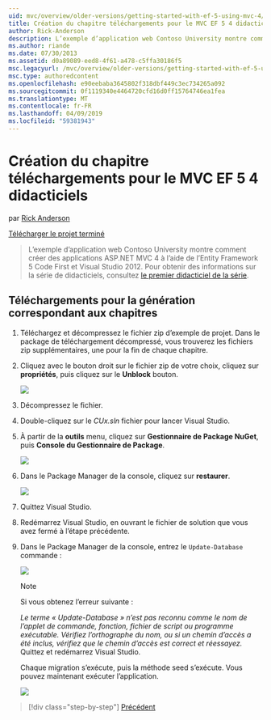 ```yaml
---
uid: mvc/overview/older-versions/getting-started-with-ef-5-using-mvc-4/building-the-ef5-mvc4-chapter-downloads
title: Création du chapitre téléchargements pour le MVC EF 5 4 didacticiels | Microsoft Docs
author: Rick-Anderson
description: L’exemple d’application web Contoso University montre comment créer des applications ASP.NET MVC 4 à l’aide de l’Entity Framework 5 Code First et Visual Studio...
ms.author: riande
ms.date: 07/30/2013
ms.assetid: d0a89089-eed8-4f61-a478-c5ffa30186f5
msc.legacyurl: /mvc/overview/older-versions/getting-started-with-ef-5-using-mvc-4/building-the-ef5-mvc4-chapter-downloads
msc.type: authoredcontent
ms.openlocfilehash: e90eebaba3645802f318dbf449c3ec734265a092
ms.sourcegitcommit: 0f1119340e4464720cfd16d0ff15764746ea1fea
ms.translationtype: MT
ms.contentlocale: fr-FR
ms.lasthandoff: 04/09/2019
ms.locfileid: "59381943"
---
```

# <a name="building-the-chapter-downloads-for-the-ef-5-mvc-4-tutorials"></a>Création du chapitre téléchargements pour le MVC EF 5 4 didacticiels

par [Rick Anderson]((https://twitter.com/RickAndMSFT))

[Télécharger le projet terminé](http://code.msdn.microsoft.com/Getting-Started-with-dd0e2ed8)

> L’exemple d’application web Contoso University montre comment créer des applications ASP.NET MVC 4 à l’aide de l’Entity Framework 5 Code First et Visual Studio 2012. Pour obtenir des informations sur la série de didacticiels, consultez [le premier didacticiel de la série](creating-an-entity-framework-data-model-for-an-asp-net-mvc-application.md).


## <a name="building-the-chapter-downloads"></a>Téléchargements pour la génération correspondant aux chapitres

1. Téléchargez et décompressez le fichier zip d’exemple de projet. Dans le package de téléchargement décompressé, vous trouverez les fichiers zip supplémentaires, une pour la fin de chaque chapitre.
2. Cliquez avec le bouton droit sur le fichier zip de votre choix, cliquez sur **propriétés**, puis cliquez sur le **Unblock** bouton.  
  
    ![](building-the-ef5-mvc4-chapter-downloads/_static/image1.png)
3. Décompressez le fichier.
4. Double-cliquez sur le *CUx.sln* fichier pour lancer Visual Studio.
5. À partir de la **outils** menu, cliquez sur **Gestionnaire de Package NuGet**, puis **Console du Gestionnaire de Package**.  
  
    ![](building-the-ef5-mvc4-chapter-downloads/_static/image2.png)
6. Dans le Package Manager de la console, cliquez sur **restaurer**.  
  
    ![](building-the-ef5-mvc4-chapter-downloads/_static/image3.png)
7. Quittez Visual Studio.
8. Redémarrez Visual Studio, en ouvrant le fichier de solution que vous avez fermé à l’étape précédente.
9. Dans le Package Manager de la console, entrez le `Update-Database` commande :  
  
    ![](building-the-ef5-mvc4-chapter-downloads/_static/image4.png)  

    > [!NOTE]
    > Si vous obtenez l’erreur suivante :  
    >   
    >  *Le terme « Update-Database » n’est pas reconnu comme le nom de l’applet de commande, fonction, fichier de script ou programme exécutable. Vérifiez l’orthographe du nom, ou si un chemin d’accès a été inclus, vérifiez que le chemin d’accès est correct et réessayez.*  
    > Quittez et redémarrez Visual Studio.

    Chaque migration s’exécute, puis la méthode seed s’exécute. Vous pouvez maintenant exécuter l’application.

    ![](building-the-ef5-mvc4-chapter-downloads/_static/image5.png)

> [!div class="step-by-step"]
> [Précédent](advanced-entity-framework-scenarios-for-an-mvc-web-application.md)
